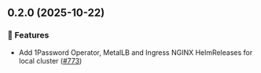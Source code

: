 ## 0.2.0 (2025-10-22)

### 🚀 Features

- Add 1Password Operator, MetalLB and Ingress NGINX HelmReleases for local cluster ([#773](https://github.com/vgijssel/setup/pull/773))